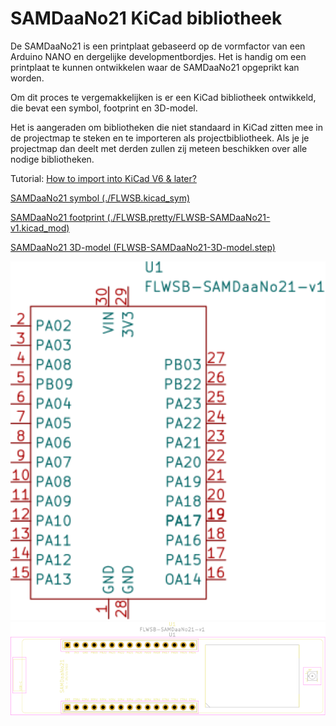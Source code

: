 # SAMDaaNo21 KiCad bibliotheek

De SAMDaaNo21 is een printplaat gebaseerd op de vormfactor van een Arduino NANO en dergelijke developmentbordjes. Het is handig om een printplaat te kunnen ontwikkelen waar de SAMDaaNo21 opgeprikt kan worden.

Om dit proces te vergemakkelijken is er een KiCad bibliotheek ontwikkeld, die bevat een symbol, footprint en 3D-model.

Het is aangeraden om bibliotheken die niet standaard in KiCad zitten mee in de projectmap te steken en te importeren als projectbibliotheek. Als je je projectmap dan deelt met derden zullen zij meteen beschikken over alle nodige bibliotheken.

Tutorial: [How to import into KiCad V6 & later?](https://support.snapeda.com/en/articles/5995733-how-to-import-into-kicad-v6-later)

[SAMDaaNo21 symbol (./FLWSB.kicad_sym)](./FLWSB.kicad_sym)

[SAMDaaNo21 footprint (./FLWSB.pretty/FLWSB-SAMDaaNo21-v1.kicad_mod)](./FLWSB.pretty/FLWSB-SAMDaaNo21-v1.kicad_mod)

[SAMDaaNo21 3D-model (FLWSB-SAMDaaNo21-3D-model.step)](./FLWSB-SAMDaaNo21-3D-model.step)



<img src="assets/FLWSB-SAMDaaNo21-v1-symbol.svg" alt="FLWSB-SAMDaaNo21-v1-symbol" style="zoom:200%;" />





<img src="assets/FLWSB-SAMDaaNo21-v1-footprint.svg" alt="FLWSB-SAMDaaNo21-v1-footprint" style="zoom:200%;" />